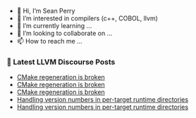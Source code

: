 - 👋 Hi, I’m Sean Perry
- 👀 I’m interested in compilers (c++, COBOL, llvm)
- 🌱 I’m currently learning ...
- 💞️ I’m looking to collaborate on ...
- 📫 How to reach me ...

<!---
s66perry/s66perry is a ✨ special ✨ repository because its `README.md` (this file) appears on your GitHub profile.
You can click the Preview link to take a look at your changes.
--->
### 📕 Latest LLVM Discourse Posts

<!-- DISCOURSE-LLVM:START -->
- [CMake regeneration is broken](https://discourse.llvm.org/t/cmake-regeneration-is-broken/62788#post_3)
- [CMake regeneration is broken](https://discourse.llvm.org/t/cmake-regeneration-is-broken/62788#post_2)
- [CMake regeneration is broken](https://discourse.llvm.org/t/cmake-regeneration-is-broken/62788#post_1)
- [Handling version numbers in per-target runtime directories](https://discourse.llvm.org/t/handling-version-numbers-in-per-target-runtime-directories/62717#post_11)
- [Handling version numbers in per-target runtime directories](https://discourse.llvm.org/t/handling-version-numbers-in-per-target-runtime-directories/62717#post_10)
<!-- DISCOURSE-LLVM:END -->
